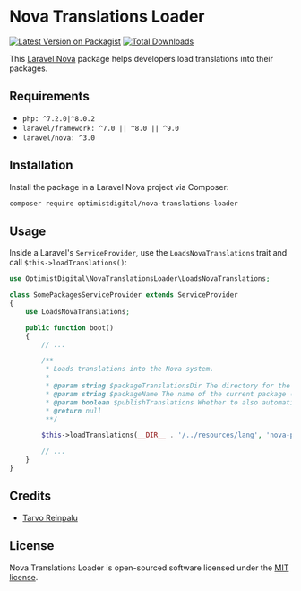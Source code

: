 # Nova Translations Loader

[![Latest Version on Packagist](https://img.shields.io/packagist/v/optimistdigital/nova-translations-loader.svg?style=flat-square)](https://packagist.org/packages/optimistdigital/nova-translations-loader)
[![Total Downloads](https://img.shields.io/packagist/dt/optimistdigital/nova-translations-loader.svg?style=flat-square)](https://packagist.org/packages/optimistdigital/nova-translations-loader)

This [Laravel Nova](https://nova.laravel.com/) package helps developers load translations into their packages.

## Requirements

- `php: ^7.2.0|^8.0.2`
- `laravel/framework: ^7.0 || ^8.0 || ^9.0`
- `laravel/nova: ^3.0`

## Installation

Install the package in a Laravel Nova project via Composer:

```bash
composer require optimistdigital/nova-translations-loader
```

## Usage

Inside a Laravel's `ServiceProvider`, use the `LoadsNovaTranslations` trait and call `$this->loadTranslations()`:

```php
use OptimistDigital\NovaTranslationsLoader\LoadsNovaTranslations;

class SomePackagesServiceProvider extends ServiceProvider
{
    use LoadsNovaTranslations;

    public function boot()
    {
        // ...

        /**
         * Loads translations into the Nova system.
         *
         * @param string $packageTranslationsDir The directory for the packages' translation files.
         * @param string $packageName The name of the current package (ie 'nova-menu-builder').
         * @param boolean $publishTranslations Whether to also automatically make translations publishable.
         * @return null
         **/

        $this->loadTranslations(__DIR__ . '/../resources/lang', 'nova-package', true);

        // ...
    }
}

```

## Credits

- [Tarvo Reinpalu](https://github.com/Tarpsvo)

## License

Nova Translations Loader is open-sourced software licensed under the [MIT license](LICENSE.md).
